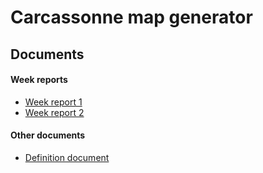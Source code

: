 # Carcassonne map generator

## Documents

#### Week reports

-   [Week report 1](./documentation/week-report-1.md)
-   [Week report 2](./documentation/week-report-2.md)

#### Other documents

-   [Definition document](./documentation/definition-document.md)
